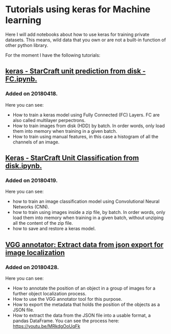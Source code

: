 # Tutorials using keras for Machine learning
Here I will add notebooks about how to use keras for training private datasets. This means, wild data that you own or are not a built-in function of other python library.

For the moment I have the following tutorials:  
## <a href="https://github.com/bsaldivaremc2/keras_tutorials/blob/master/Keras%20-%20StarCraft%20unit%20prediction%20from%20disk%20-%20FC.ipynb" target="_blank">keras - StarCraft unit prediction from disk - FC.ipynb. </a>
### Added on 20180418.
Here you can see:
* How to train a keras model using Fully Connected (FC) Layers. FC are also called multilayer perpectrons.
* How to train images from disk (HDD) by batch. In order words, only load them into memory when training in a given batch.
* How to train using manual features, in this case a histogram of all the channels of an image.

## <a href="https://github.com/bsaldivaremc2/keras_tutorials/blob/master/Keras%20-%20StarCraft%20Unit%20Classification%20from%20disk.ipynb" target="_blank"> Keras - StarCraft Unit Classification from disk.ipynb. </a>
### Added on 20180419.
Here you can see:  
* how to train an image classification model using Convolutional Neural Networks (CNN).  
* how to train using images inside a zip file, by batch. In order words, only load them into memory when training in a given batch, without unziping all the content of the zip file.
* how to save and restore a keras model.  

## <a href="https://github.com/bsaldivaremc2/keras_tutorials/blob/master/VGG_Data_extraction.ipynb" target="_blank" > VGG annotator: Extract data from json export for image localization </a>
### Added on 20180428.  
Here you can see:  
* How to annotate the position of an object in a group of images for a further object localization process.
* How to use the VGG annotator tool for this purpose.
* How to export the metadata that holds the position of the objects as a JSON file.
* How to extract the data from the JSON file into a usable format, a pandas DataFrame.
You can see the process here: https://youtu.be/MRkdgOoUqFk 
